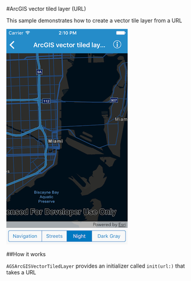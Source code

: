 #ArcGIS vector tiled layer (URL)

This sample demonstrates how to create a vector tile layer from a URL

![](image1.png)

##How it works

`AGSArcGISVectorTiledLayer` provides an initializer called `init(url:)` that takes a URL



